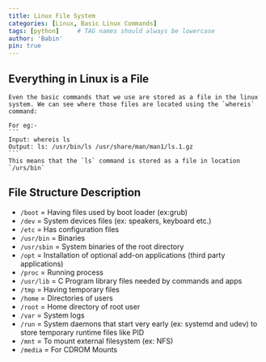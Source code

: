 ```yaml
---
title: Linux File System
categories: [Linux, Basic Linux Commands]
tags: [python]     # TAG names should always be lowercase
author: 'Babin'
pin: true
---
```


## Everything in Linux is a File
    Even the basic commands that we use are stored as a file in the linux system. We can see where those files are located using the `whereis` command:

    For eg:- 
    ```
    Input: whereis ls
    Output: ls: /usr/bin/ls /usr/share/man/man1/ls.1.gz
    ```
    This means that the `ls` command is stored as a file in location `/urs/bin`

## File Structure Description
- `/boot` = Having files used by boot loader (ex:grub)
- `/dev` = System devices files (ex: speakers, keyboard etc.)
- `/etc` = Has configuration files
- `/usr/bin` = Binaries
- `/usr/sbin` = System binaries of the root directory
- `/opt` = Installation of optional add-on applications (third party applications)
- `/proc` = Running process
- `/usr/lib` = C Program library files needed by commands and apps
- `/tmp` = Having temporary files
- `/home` = Directories of users
- `/root` = Home directory of root user
- `/var` = System logs
- `/run` = System daemons that start very early (ex: systemd and udev) to store temporary runtime files like PID
- `/mnt` = To mount external filesystem (ex: NFS)
- `/media` = For CDROM Mounts